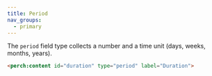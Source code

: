 ```yaml
---
title: Period
nav_groups:
  - primary
---
```


The `period` field type collects a number and a time unit (days, weeks, months, years).

```html
<perch:content id="duration" type="period" label="Duration">
```
